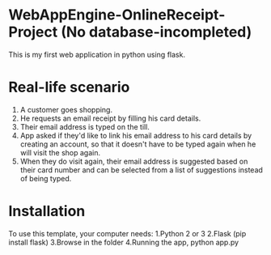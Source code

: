 # WebAppEngine-OnlineReceipt-Project (No database-incompleted)
This is my first web application in python using flask.

# Real-life scenario
1. A customer goes shopping.
2. He requests an email receipt by filling his card details.
3. Their email address is typed on the till.
4. App asked if they'd like to link his email address to his card details by creating an account, so that it doesn't
have to be typed again when he will visit the shop again.
5. When they do visit again, their email address is suggested based on their card number and
can be selected from a list of suggestions instead of being typed.

# Installation
To use this template, your computer needs:
1.Python 2 or 3
2.Flask (pip install flask)
3.Browse in the folder
4.Running the app, python app.py
